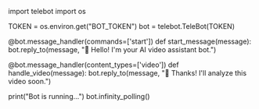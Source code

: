 import telebot
import os

TOKEN = os.environ.get("BOT_TOKEN")
bot = telebot.TeleBot(TOKEN)

@bot.message_handler(commands=['start'])
def start_message(message):
    bot.reply_to(message, "👋 Hello! I'm your AI video assistant bot.")

@bot.message_handler(content_types=['video'])
def handle_video(message):
    bot.reply_to(message, "🎥 Thanks! I'll analyze this video soon.")

print("Bot is running...")
bot.infinity_polling()
